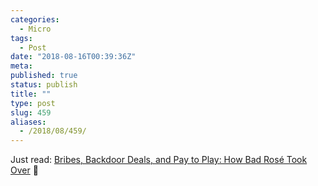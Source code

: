 ```yaml
---
categories:
  - Micro
tags:
  - Post
date: "2018-08-16T00:39:36Z"
meta:
published: true
status: publish
title: ""
type: post
slug: 459
aliases:
  - /2018/08/459/
---
```

<p>Just read: <a href="https://www.bonappetit.com/story/rise-of-bad-rose">Bribes, Backdoor Deals, and Pay to Play: How Bad Rosé Took Over</a> 📰</p>
